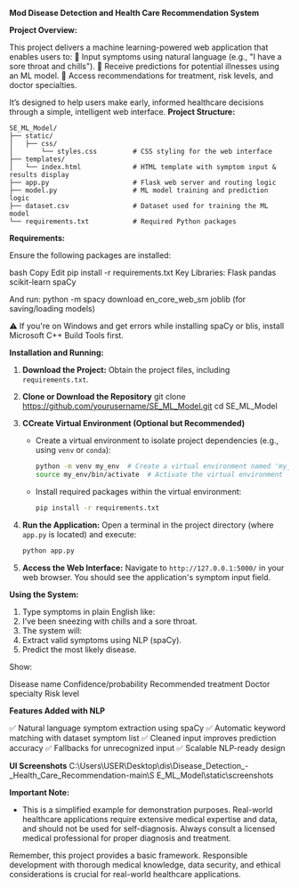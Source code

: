 
**Mod Disease Detection and Health Care Recommendation System**

**Project Overview:**

This project delivers a machine learning-powered web application that enables users to:
📝 Input symptoms using natural language (e.g., "I have a sore throat and chills").
🧠 Receive predictions for potential illnesses using an ML model.
💊 Access recommendations for treatment, risk levels, and doctor specialties.

It’s designed to help users make early, informed healthcare decisions through a simple, intelligent web interface.
**Project Structure:**

```
SE_ML_Model/
├── static/
│   ├── css/
│       └── styles.css         # CSS styling for the web interface
├── templates/
│   └── index.html             # HTML template with symptom input & results display
├── app.py                     # Flask web server and routing logic
├── model.py                   # ML model training and prediction logic
├── dataset.csv                # Dataset used for training the ML model
└── requirements.txt           # Required Python packages

```

**Requirements:**

Ensure the following packages are installed:

bash
Copy
Edit
pip install -r requirements.txt
Key Libraries:
Flask
pandas
scikit-learn
spaCy

And run: python -m spacy download en_core_web_sm
joblib (for saving/loading models)

⚠ If you're on Windows and get errors while installing spaCy or blis, install Microsoft C++ Build Tools first.

**Installation and Running:**

1. **Download the Project:** Obtain the project files, including `requirements.txt`.
2. **Clone or Download the Repository**
      git clone https://github.com/yourusername/SE_ML_Model.git
      cd SE_ML_Model
3. **CCreate Virtual Environment (Optional but Recommended)**
   - Create a virtual environment to isolate project dependencies (e.g., using `venv` or `conda`):
     ```bash
     python -m venv my_env  # Create a virtual environment named 'my_env'
     source my_env/bin/activate  # Activate the virtual environment
     ```
   - Install required packages within the virtual environment:
     ```bash
     pip install -r requirements.txt
     ```
3. **Run the Application:** Open a terminal in the project directory (where `app.py` is located) and execute:
   ```bash
   python app.py
   ```

4. **Access the Web Interface:** Navigate to `http://127.0.0.1:5000/` in your web browser. You should see the application's symptom input field.

**Using the System:**


1. Type symptoms in plain English like:
2. I’ve been sneezing with chills and a sore throat.
3. The system will:
4. Extract valid symptoms using NLP (spaCy).
5. Predict the most likely disease.

Show:

Disease name
Confidence/probability
Recommended treatment
Doctor specialty
Risk level

**Features Added with NLP**

✅ Natural language symptom extraction using spaCy
✅ Automatic keyword matching with dataset symptom list
✅ Cleaned input improves prediction accuracy
✅ Fallbacks for unrecognized input
✅ Scalable NLP-ready design

**UI Screenshots**
C:\Users\USER\Desktop\dis\Disease_Detection_-_Health_Care_Recommendation-main\S E_ML_Model\static\screenshots

**Important Note:**

- This is a simplified example for demonstration purposes. Real-world healthcare applications require extensive medical expertise and data, and should not be used for self-diagnosis. Always consult a licensed medical professional for proper diagnosis and treatment.


Remember, this project provides a basic framework. Responsible development with thorough medical knowledge, data security, and ethical considerations is crucial for real-world healthcare applications.
